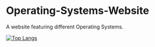 # Operating-Systems-Website
A website featuring different Operating Systems.

[![Top Langs](https://github-readme-stats.vercel.app/api/top-langs/?username=abhinav8000)](https://github.com/abhinav8000/Operating-Systems)
